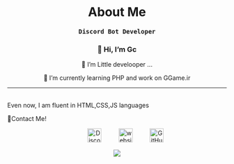    <h1 align="center">About Me</h1>
<p align="center"><h4 align="center"><samp>Discord Bot Developer</samp></h4></p>
   <h3 align="center">👋 Hi, I’m Gc </h3>
          <p align="center">   👀 I’m Little develooper ... </p>
 <p align="center">  🌱 I’m currently learning PHP and work on GGame.ir <br><hr><br>Even now, I am fluent in HTML,CSS,JS languages </p>
 <p align="center'> </p>
<br><br>
<h1 align="center">🤝Contact Me!</h1>
<p align="center">
</a>&nbsp;&nbsp;&nbsp;&nbsp;&nbsp;&nbsp;&nbsp;&nbsp;&nbsp;
<a href="https://discord.com/users/982200327484882976" target="_blank"><img alt="Discord" title="Discord" height="32" width="32" src="https://raw.githubusercontent.com/peterthehan/peterthehan/master/assets/discord.svg"></a>&nbsp;&nbsp;&nbsp;&nbsp;&nbsp;&nbsp;&nbsp;&nbsp;&nbsp;
<a href="https://discord.gg/qqGFA3WrcB" target="_blank"><img alt="website" title="website" height="32" width="32" src="http://cdn.onlinewebfonts.com/svg/img_190618.png"></a>&nbsp;&nbsp;&nbsp;&nbsp;&nbsp;&nbsp;&nbsp;&nbsp;&nbsp;
<a href="https://github.com/Golden-Creeper"><img alt="GitHub" title="GitHub" height="32" width="32" src="https://raw.githubusercontent.com/peterthehan/peterthehan/master/assets/github.svg"></a>
</p>
<p align="center">
<img src="https://discord.c99.nl/widget/theme-1/982200327484882976.png" >
</p>
